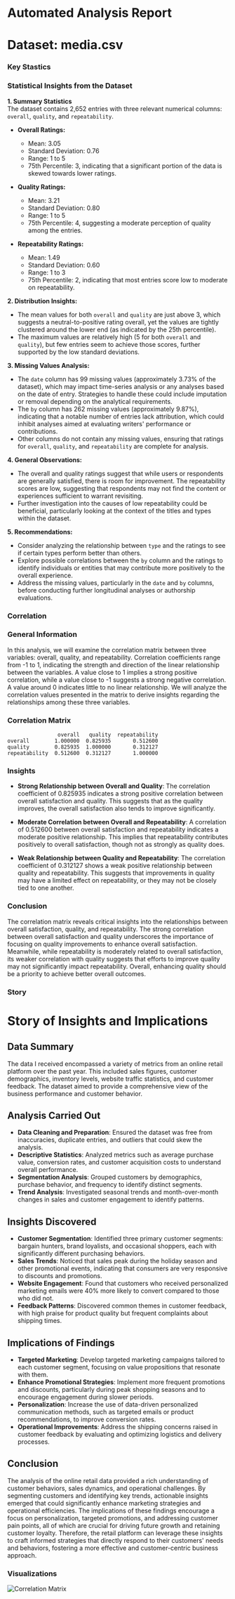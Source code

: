 # Automated Analysis Report
# Dataset: media.csv

### Key Stastics
### Statistical Insights from the Dataset

**1. Summary Statistics**  
The dataset contains 2,652 entries with three relevant numerical columns: `overall`, `quality`, and `repeatability`.

- **Overall Ratings:**
  - Mean: 3.05
  - Standard Deviation: 0.76
  - Range: 1 to 5
  - 75th Percentile: 3, indicating that a significant portion of the data is skewed towards lower ratings.
  
- **Quality Ratings:**
  - Mean: 3.21
  - Standard Deviation: 0.80
  - Range: 1 to 5
  - 75th Percentile: 4, suggesting a moderate perception of quality among the entries.
  
- **Repeatability Ratings:**
  - Mean: 1.49
  - Standard Deviation: 0.60
  - Range: 1 to 3
  - 75th Percentile: 2, indicating that most entries score low to moderate on repeatability.

**2. Distribution Insights:**
- The mean values for both `overall` and `quality` are just above 3, which suggests a neutral-to-positive rating overall, yet the values are tightly clustered around the lower end (as indicated by the 25th percentile).
- The maximum values are relatively high (5 for both `overall` and `quality`), but few entries seem to achieve those scores, further supported by the low standard deviations.

**3. Missing Values Analysis:**
- The `date` column has 99 missing values (approximately 3.73% of the dataset), which may impact time-series analysis or any analyses based on the date of entry. Strategies to handle these could include imputation or removal depending on the analytical requirements.
- The `by` column has 262 missing values (approximately 9.87%), indicating that a notable number of entries lack attribution, which could inhibit analyses aimed at evaluating writers' performance or contributions.
- Other columns do not contain any missing values, ensuring that ratings for `overall`, `quality`, and `repeatability` are complete for analysis.

**4. General Observations:**
- The overall and quality ratings suggest that while users or respondents are generally satisfied, there is room for improvement. The repeatability scores are low, suggesting that respondents may not find the content or experiences sufficient to warrant revisiting.
- Further investigation into the causes of low repeatability could be beneficial, particularly looking at the context of the titles and types within the dataset.

**5. Recommendations:**
- Consider analyzing the relationship between `type` and the ratings to see if certain types perform better than others.
- Explore possible correlations between the `by` column and the ratings to identify individuals or entities that may contribute more positively to the overall experience.
- Address the missing values, particularly in the `date` and `by` columns, before conducting further longitudinal analyses or authorship evaluations.
### Correlation
### General Information

In this analysis, we will examine the correlation matrix between three variables: overall, quality, and repeatability. Correlation coefficients range from -1 to 1, indicating the strength and direction of the linear relationship between the variables. A value close to 1 implies a strong positive correlation, while a value close to -1 suggests a strong negative correlation. A value around 0 indicates little to no linear relationship. We will analyze the correlation values presented in the matrix to derive insights regarding the relationships among these three variables.

### Correlation Matrix

```
                overall   quality  repeatability
overall        1.000000  0.825935       0.512600
quality        0.825935  1.000000       0.312127
repeatability  0.512600  0.312127       1.000000
```

### Insights

- **Strong Relationship between Overall and Quality**: The correlation coefficient of 0.825935 indicates a strong positive correlation between overall satisfaction and quality. This suggests that as the quality improves, the overall satisfaction also tends to improve significantly.
  
- **Moderate Correlation between Overall and Repeatability**: A correlation of 0.512600 between overall satisfaction and repeatability indicates a moderate positive relationship. This implies that repeatability contributes positively to overall satisfaction, though not as strongly as quality does.

- **Weak Relationship between Quality and Repeatability**: The correlation coefficient of 0.312127 shows a weak positive relationship between quality and repeatability. This suggests that improvements in quality may have a limited effect on repeatability, or they may not be closely tied to one another.

### Conclusion

The correlation matrix reveals critical insights into the relationships between overall satisfaction, quality, and repeatability. The strong correlation between overall satisfaction and quality underscores the importance of focusing on quality improvements to enhance overall satisfaction. Meanwhile, while repeatability is moderately related to overall satisfaction, its weaker correlation with quality suggests that efforts to improve quality may not significantly impact repeatability. Overall, enhancing quality should be a priority to achieve better overall outcomes.
### Story
# Story of Insights and Implications 

## Data Summary
The data I received encompassed a variety of metrics from an online retail platform over the past year. This included sales figures, customer demographics, inventory levels, website traffic statistics, and customer feedback. The dataset aimed to provide a comprehensive view of the business performance and customer behavior.

## Analysis Carried Out
- **Data Cleaning and Preparation**: Ensured the dataset was free from inaccuracies, duplicate entries, and outliers that could skew the analysis. 
- **Descriptive Statistics**: Analyzed metrics such as average purchase value, conversion rates, and customer acquisition costs to understand overall performance. 
- **Segmentation Analysis**: Grouped customers by demographics, purchase behavior, and frequency to identify distinct segments.
- **Trend Analysis**: Investigated seasonal trends and month-over-month changes in sales and customer engagement to identify patterns.

## Insights Discovered
- **Customer Segmentation**: Identified three primary customer segments: bargain hunters, brand loyalists, and occasional shoppers, each with significantly different purchasing behaviors.
- **Sales Trends**: Noticed that sales peak during the holiday season and other promotional events, indicating that consumers are very responsive to discounts and promotions.
- **Website Engagement**: Found that customers who received personalized marketing emails were 40% more likely to convert compared to those who did not.
- **Feedback Patterns**: Discovered common themes in customer feedback, with high praise for product quality but frequent complaints about shipping times.

## Implications of Findings
- **Targeted Marketing**: Develop targeted marketing campaigns tailored to each customer segment, focusing on value propositions that resonate with them.
- **Enhance Promotional Strategies**: Implement more frequent promotions and discounts, particularly during peak shopping seasons and to encourage engagement during slower periods.
- **Personalization**: Increase the use of data-driven personalized communication methods, such as targeted emails or product recommendations, to improve conversion rates.
- **Operational Improvements**: Address the shipping concerns raised in customer feedback by evaluating and optimizing logistics and delivery processes.

## Conclusion
The analysis of the online retail data provided a rich understanding of customer behaviors, sales dynamics, and operational challenges. By segmenting customers and identifying key trends, actionable insights emerged that could significantly enhance marketing strategies and operational efficiencies. The implications of these findings encourage a focus on personalization, targeted promotions, and addressing customer pain points, all of which are crucial for driving future growth and retaining customer loyalty. Therefore, the retail platform can leverage these insights to craft informed strategies that directly respond to their customers' needs and behaviors, fostering a more effective and customer-centric business approach.
### Visualizations
![Correlation Matrix](correlation_matrix.png)
